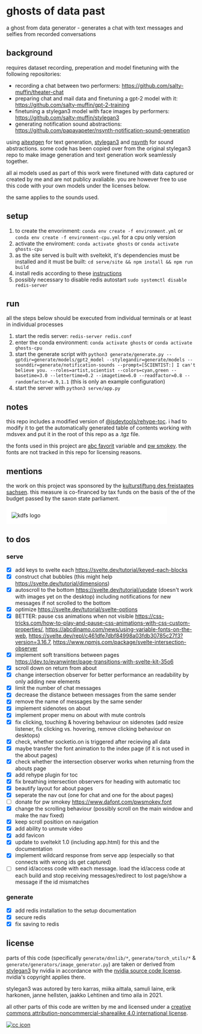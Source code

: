 # ghosts of data past

a ghost from data generator - generates a chat with text messages and selfies from recorded conversations

## background

requires dataset recording, preperation and model finetuning with the following repositories:

- recording a chat between two performers: https://github.com/salty-muffin/theater-chat
- preparing chat and mail data and finetuning a gpt-2 model with it: https://github.com/salty-muffin/gpt-2-training
- finetuning a stylegan3 model with face images by performers: https://github.com/salty-muffin/stylegan3
- generating notification sound abstractions: https://github.com/papayapeter/nsynth-notification-sound-generation

using [aitextgen](https://github.com/minimaxir/aitextgen) for text generation, [stylegan3](https://github.com/NVlabs/stylegan3) and [nsynth](https://github.com/magenta/magenta/tree/main/magenta/models/nsynth) for sound abstractions. some code has been copied over from the original stylegan3 repo to make image generation and text generation work seamlessly together.

all ai models used as part of this work were finetuned with data captured or created by me and are not publicy avaliable. you are however free to use this code with your own models under the licenses below.

the same applies to the sounds used.

## setup

1. to create the envorinment: `conda env create -f environment.yml` or `conda env create -f environment-cpu.yml` for a cpu only version
2. activate the enviroment: `conda activate ghosts` or `conda activate ghosts-cpu`
3. as the site served is built with sveltekit, it's dependencies must be installed and it must be built: `cd serve/site && npm install && npm run build`
4. install redis according to these [instructions](https://redis.io/docs/getting-started/installation/install-redis-on-linux/)
5. possibly necessary to disable redis autostart `sudo systemctl disable redis-server`

## run

all the steps below should be executed from individual terminals or at least in individual processes

1. start the redis server: `redis-server redis.conf`
2. enter the conda environment: `conda activate ghosts` or `conda activate ghosts-cpu`
3. start the generate script with `python3 generate/generate.py --gptdir=generate/models/gpt2_model --stylegandir=generate/models --sounddir=generate/notification-sounds --prompt=[SCIENTIST:] I can't believe you. --roles=artist,scientist --colors=cyan,green --basetime=3.0 --lettertime=0.2 --imagetime=6.0 --readfactor=0.8 --randomfactor=0.9,1.1` (this is only an example configuration)
4. start the server with `python3 serve/app.py`

## notes

this repo includes a modified version of [@jsdevtools/rehype-toc](https://github.com/JS-DevTools/rehype-toc). i had to modify it to get the automatically generated table of contents working with mdsvex and put it in the root of this repo as a .tgz file.

the fonts used in this project are [abc favorit](https://abcdinamo.com/typefaces/favorit) variable and [pw smokey](https://www.dafont.com/pwsmokey.font). the fonts are not tracked in this repo for licensing reasons.

## mentions

the work on this project was sponsored by the [kulturstiftung des freistaates sachsen](https://kdfs.de). this measure is co-financed by tax funds on the basis of the of the budget passed by the saxon state parliament.

<div style="padding: 1em; background-color: white; max-width: 400px; margin: 1em 0">
    <img src="doc/KDFS_Logo%2BWappen%2BText_2020_RGB.jpg" alt="kdfs logo">
</div>

## to dos

### serve

- [x] add keys to svelte each https://svelte.dev/tutorial/keyed-each-blocks
- [x] construct chat bubbles (this might help https://svelte.dev/tutorial/dimensions)
- [x] autoscroll to the bottom https://svelte.dev/tutorial/update (doesn't work with images yet on the desktop) including notifications for new messages if not scrolled to the bottom
- [x] optimize https://svelte.dev/tutorial/svelte-options
- [x] BETTER: pause css animations when not visible https://css-tricks.com/how-to-play-and-pause-css-animations-with-css-custom-properties/, https://abcdinamo.com/news/using-variable-fonts-on-the-web, https://svelte.dev/repl/c461dfe7dbf84998a03fdb30785c27f3?version=3.16.7, https://www.npmjs.com/package/svelte-intersection-observer
- [x] implement soft transitions between pages https://dev.to/evanwinter/page-transitions-with-svelte-kit-35o6
- [x] scroll down on return from about
- [x] change intersection observer for better performance an readability by only adding new elements
- [x] limit the number of chat messages
- [x] decrease the distance between messages from the same sender
- [x] remove the name of messages by the same sender
- [x] implement sidenotes on about
- [x] implement proper menu on about with mute controls
- [x] fix clicking, touching & hovering behaviour on sidenotes (add resize listener, fix clicking vs. hovering, remove clicking behaviour on desktops)
- [x] check, whether socketio.on is triggered after recieving all data
- [x] maybe transfer the font animation to the index page (if it is not used in the about pages)
- [x] check whether the intersection observer works when returning from the abouts page
- [x] add rehype plugin for toc
- [x] fix breathing intersection observers for heading with automatic toc
- [x] beautify layout for about pages
- [x] seperate the nav out (one for chat and one for the about pages)
- [ ] donate for pw smokey https://www.dafont.com/pwsmokey.font
- [x] change the scrolling behaviour (possibly scroll on the main window and make the nav fixed)
- [x] keep scroll position on navigation
- [x] add ability to unmute video
- [x] add favicon
- [x] update to sveltekit 1.0 (including app.html) for this and the documentation
- [x] implement wildcard response from serve app (especially so that connects with wrong ids get captured)
- [ ] send id/access code with each message. load the id/access code at each build and stop receiving messages/redirect to lost page/show a message if the id mismatches

### generate

- [x] add redis installation to the setup documentation
- [x] secure redis
- [x] fix saving to redis

## license

parts of this code (specifically `generate/dnnlib/*`, `generate/torch_utils/*` & `generate/generators/image_generator.py`) are taken or derived from [stylegan3](https://github.com/NVlabs/stylegan3) by nvidia in accordance with the [nvidia source code license](https://github.com/NVlabs/stylegan3/blob/main/LICENSE.txt). nvidia's copyright applies there.

stylegan3 was autored by tero karras, miika aittala, samuli laine, erik harkonen, janne hellsten, jaakko Lehtinen and timo aila in 2021.

all other parts of this code are written by me and licensed under a [creative commons attribution-noncommercial-sharealike 4.0 international license](http://creativecommons.org/licenses/by-nc-sa/4.0/).

[![cc icon](https://i.creativecommons.org/l/by-nc-sa/4.0/88x31.png)](http://creativecommons.org/licenses/by-nc-sa/4.0/)
